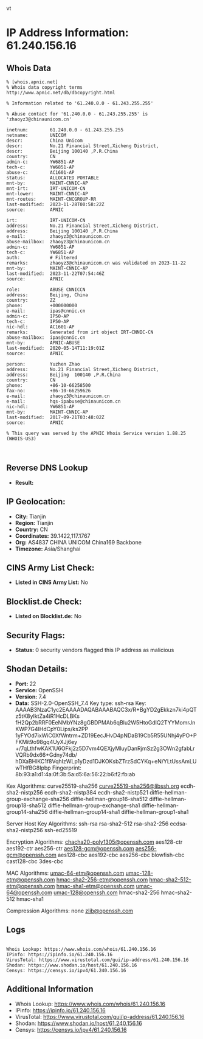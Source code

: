 vt
# IP Address Information: 61.240.156.16

## Whois Data
```
% [whois.apnic.net]
% Whois data copyright terms    http://www.apnic.net/db/dbcopyright.html

% Information related to '61.240.0.0 - 61.243.255.255'

% Abuse contact for '61.240.0.0 - 61.243.255.255' is 'zhaoyz3@chinaunicom.cn'

inetnum:        61.240.0.0 - 61.243.255.255
netname:        UNICOM
descr:          China Unicom
descr:          No.21 Financial Street,Xicheng District,
descr:          Beijing 100140 ,P.R.China
country:        CN
admin-c:        YW6851-AP
tech-c:         YW6851-AP
abuse-c:        AC1601-AP
status:         ALLOCATED PORTABLE
mnt-by:         MAINT-CNNIC-AP
mnt-irt:        IRT-UNICOM-CN
mnt-lower:      MAINT-CNNIC-AP
mnt-routes:     MAINT-CNCGROUP-RR
last-modified:  2023-11-28T00:58:22Z
source:         APNIC

irt:            IRT-UNICOM-CN
address:        No.21 Financial Street,Xicheng District,
address:        Beijing 100140 ,P.R.China
e-mail:         zhaoyz3@chinaunicom.cn
abuse-mailbox:  zhaoyz3@chinaunicom.cn
admin-c:        YW6851-AP
tech-c:         YW6851-AP
auth:           # Filtered
remarks:        zhaoyz3@chinaunicom.cn was validated on 2023-11-22
mnt-by:         MAINT-CNNIC-AP
last-modified:  2023-11-22T07:54:46Z
source:         APNIC

role:           ABUSE CNNICCN
address:        Beijing, China
country:        ZZ
phone:          +000000000
e-mail:         ipas@cnnic.cn
admin-c:        IP50-AP
tech-c:         IP50-AP
nic-hdl:        AC1601-AP
remarks:        Generated from irt object IRT-CNNIC-CN
abuse-mailbox:  ipas@cnnic.cn
mnt-by:         APNIC-ABUSE
last-modified:  2020-05-14T11:19:01Z
source:         APNIC

person:         Yuzhen Zhao
address:        No.21 Financial Street,Xicheng District,
address:        Beijing  100140 ,P.R.China
country:        CN
phone:          +86-10-66258500
fax-no:         +86-10-66259626
e-mail:         zhaoyz3@chinaunicom.cn
e-mail:         hqs-ipabuse@chinaunicom.cn
nic-hdl:        YW6851-AP
mnt-by:         MAINT-CNNIC-AP
last-modified:  2017-09-21T03:48:02Z
source:         APNIC

% This query was served by the APNIC Whois Service version 1.88.25 (WHOIS-US3)



```
## Reverse DNS Lookup
- **Result:** 

## IP Geolocation:
- **City:** Tianjin
- **Region:** Tianjin
- **Country:** CN
- **Coordinates:** 39.1422,117.1767
- **Org:** AS4837 CHINA UNICOM China169 Backbone
- **Timezone:** Asia/Shanghai

## CINS Army List Check:
- **Listed in CINS Army List:** 
No

## Blocklist.de Check:
- **Listed on Blocklist.de:** 
No

## Security Flags:
- **Status:** 0 security vendors flagged this IP address as malicious

## Shodan Details:
- **Port:** 22
- **Service:** OpenSSH
- **Version:** 7.4
- **Data:** SSH-2.0-OpenSSH_7.4
Key type: ssh-rsa
Key: AAAAB3NzaC1yc2EAAAADAQABAAABAQC3x/R+BgYD2gEkkzn7ki4pQTz5tK8yIktZa4iR1HcDLBKs
fH2Qp2bRRF0EeNMbYNz8gGBDPMAb6qBlu2W5HtoGdlQ2TYYMomrJnKWP7G4lHdCpY0Lips/ks2PP
1yFYOd7ixWiC0XfWntrm+ZD19EecJHvD4pNDaB19Cb5R55UNhj4yPO+PFKMit9o98gq4UyXJj6ey
+/7qLthfwKAK1U6OFkj2z5D7vm4QEXjyMluyDanRjmSz2g3OWn2gfabLrVQRb9dx66+Gdny74db/
hDXaBHlKC1f8VqhIzWLp1yDzd1DJKOKsbZTrzSdCYKq+eN/YLtUssAmLUwTHfBG8Ipbp
Fingerprint: 8b:93:a1:d1:4a:0f:3b:5a:d5:6a:56:22:b6:f2:fb:ab

Kex Algorithms:
	curve25519-sha256
	curve25519-sha256@libssh.org
	ecdh-sha2-nistp256
	ecdh-sha2-nistp384
	ecdh-sha2-nistp521
	diffie-hellman-group-exchange-sha256
	diffie-hellman-group16-sha512
	diffie-hellman-group18-sha512
	diffie-hellman-group-exchange-sha1
	diffie-hellman-group14-sha256
	diffie-hellman-group14-sha1
	diffie-hellman-group1-sha1

Server Host Key Algorithms:
	ssh-rsa
	rsa-sha2-512
	rsa-sha2-256
	ecdsa-sha2-nistp256
	ssh-ed25519

Encryption Algorithms:
	chacha20-poly1305@openssh.com
	aes128-ctr
	aes192-ctr
	aes256-ctr
	aes128-gcm@openssh.com
	aes256-gcm@openssh.com
	aes128-cbc
	aes192-cbc
	aes256-cbc
	blowfish-cbc
	cast128-cbc
	3des-cbc

MAC Algorithms:
	umac-64-etm@openssh.com
	umac-128-etm@openssh.com
	hmac-sha2-256-etm@openssh.com
	hmac-sha2-512-etm@openssh.com
	hmac-sha1-etm@openssh.com
	umac-64@openssh.com
	umac-128@openssh.com
	hmac-sha2-256
	hmac-sha2-512
	hmac-sha1

Compression Algorithms:
	none
	zlib@openssh.com


## Logs
```

Whois Lookup: https://www.whois.com/whois/61.240.156.16
IPinfo: https://ipinfo.io/61.240.156.16
VirusTotal: https://www.virustotal.com/gui/ip-address/61.240.156.16
Shodan: https://www.shodan.io/host/61.240.156.16
Censys: https://censys.io/ipv4/61.240.156.16

```
## Additional Information
- Whois Lookup: https://www.whois.com/whois/61.240.156.16
- IPinfo: https://ipinfo.io/61.240.156.16
- VirusTotal: https://www.virustotal.com/gui/ip-address/61.240.156.16
- Shodan: https://www.shodan.io/host/61.240.156.16
- Censys: https://censys.io/ipv4/61.240.156.16

